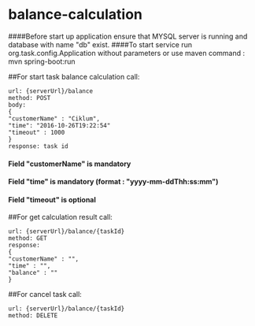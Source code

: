 # balance-calculation

####Before start up application ensure that MYSQL server is running and database with name "db" exist.
####To start service run org.task.config.Application without parameters or use maven command : mvn spring-boot:run

##For start task balance calculation call:
```
url: {serverUrl}/balance
method: POST
body:
{
"customerName" : "Ciklum",
"time": "2016-10-26T19:22:54"
"timeout" : 1000
}
response: task id
```
#### Field "customerName" is mandatory
#### Field "time" is mandatory (format : "yyyy-mm-ddThh:ss:mm")
#### Field "timeout" is optional
##For get calculation result call:
```
url: {serverUrl}/balance/{taskId}
method: GET
response:
{
"customerName" : "",
"time" : "",
"balance" : ""
}
```
##For cancel task call:
```
url: {serverUrl}/balance/{taskId}
method: DELETE
```


